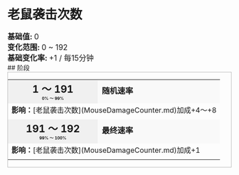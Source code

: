 # 老鼠袭击次数  
  
<div style="font-size:1.2em"><b>基础值: </b> 0 </div>  
<div style="font-size:1.2em"><b>变化范围: </b> 0 ~ 192 </div>  
<div style="font-size:1.2em"><b>基础变化率: </b> +1 / 每15分钟 </div>  
## 阶段  
<div  style="border:1px solid #BBB"><table><tr style="height:2em;"><td style="background-color:#F0F0F0;text-align:center;width:180px;font-size:1.4em;font-weight:bold;vertical-align:middle;"><div>1 ～ 191<div><div style="font-size:0.4em">0% ～ 99%</div></td><td colspan=2 style="font-size:1.1em;vertical-align:middle;background-color:#F9F9F9;"><div><b>随机速率</b></div><div style="font-size:0.8em;padding-top:4px;"></div></td></tr><tr><td colspan=2><b>影响：</b>[老鼠袭击次数](MouseDamageCounter.md)加成+4～+8</td></tr><tr><td colspan=2></td></tr><tr style="height:2em;"><td style="background-color:#F0F0F0;text-align:center;width:180px;font-size:1.4em;font-weight:bold;vertical-align:middle;"><div>191 ～ 192<div><div style="font-size:0.4em">99% ～ 100%</div></td><td colspan=2 style="font-size:1.1em;vertical-align:middle;background-color:#F9F9F9;"><div><b>最终速率</b></div><div style="font-size:0.8em;padding-top:4px;"></div></td></tr><tr><td colspan=2><b>影响：</b>[老鼠袭击次数](MouseDamageCounter.md)加成+1</td></tr><tr><td colspan=2></td></tr></table></div>  


<script>document.title="老鼠袭击次数 - 卡牌生存百科 Card Survival Wiki";</script>